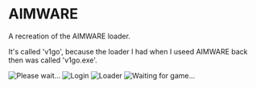 # AIMWARE
A recreation of the AIMWARE loader.

It's called 'v1go', because the loader I had when I useed AIMWARE back then was called 'v1go.exe'.

![Please wait...](http://i.imgur.com/Y775lMv.png)
![Login](http://i.imgur.com/o6qGDjR.png)
![Loader](http://i.imgur.com/eyw1HfG.png)
![Waiting for game...](http://i.imgur.com/FkoU3Qn.png)
